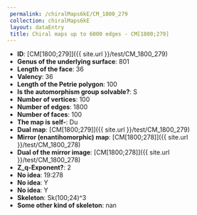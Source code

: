 ```yaml
--- 
 permalink: /chiralMaps6kE/CM_1800_279 
 collection: chiralMaps6kE
 layout: dataEntry
 title: Chiral maps up to 6000 edges - CM[1800;279]
---
```


- **ID**: [CM[1800;279]]({{ site.url }}/test/CM_1800_279)
- **Genus of the underlying surface**: 801
- **Length of the face**: 36
- **Valency**: 36
- **Length of the Petrie polygon**: 100
- **Is the automorphism group solvable?**: S
- **Number of vertices**: 100
- **Number of edges**: 1800
- **Number of faces**: 100
- **The map is self-**: Du
- **Dual map**: [CM[1800;279]]({{ site.url }}/test/CM_1800_279)
- **Mirror (enantihomorphic) map**: [CM[1800;278]]({{ site.url }}/test/CM_1800_278)
- **Dual of the mirror image**: [CM[1800;278]]({{ site.url }}/test/CM_1800_278)
- **Z_q-Exponent?**: 2
- **No idea**:  19:278
- **No idea**: Y
- **No idea**: Y
- **Skeleton**: Sk(100;24)^3
- **Some other kind of skeleton**: nan
